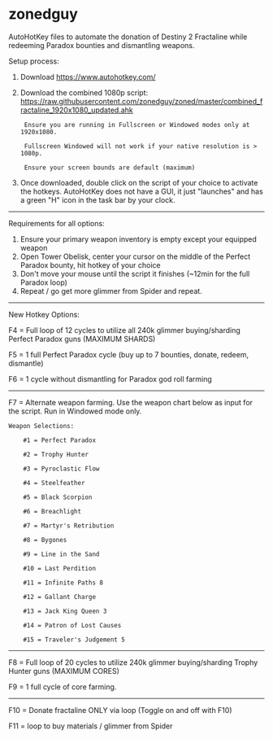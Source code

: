 # zonedguy

AutoHotKey files to automate the donation of Destiny 2 Fractaline while redeeming Paradox bounties and dismantling weapons.

Setup process:
1) Download https://www.autohotkey.com/
2) Download the combined 1080p script: https://raw.githubusercontent.com/zonedguy/zoned/master/combined_fractaline_1920x1080_updated.ahk

		Ensure you are running in Fullscreen or Windowed modes only at 1920x1080.

		Fullscreen Windowed will not work if your native resolution is > 1080p.

		Ensure your screen bounds are default (maximum)

3) Once downloaded, double click on the script of your choice to activate the hotkeys. AutoHotKey does not have a GUI, it just "launches" and has a green "H" icon in the task bar by your clock.

-----------------

Requirements for all options:
1) Ensure your primary weapon inventory is empty except your equipped weapon 
2) Open Tower Obelisk, center your cursor on the middle of the Perfect Paradox bounty, hit hotkey of your choice
3) Don't move your mouse until the script it finishes (~12min for the full Paradox loop)
4) Repeat / go get more glimmer from Spider and repeat.

-----------------

New Hotkey Options:

F4 = Full loop of 12 cycles to utilize all 240k glimmer buying/sharding Perfect Paradox guns (MAXIMUM SHARDS)

F5 = 1 full Perfect Paradox cycle (buy up to 7 bounties, donate, redeem, dismantle)

F6 = 1 cycle without dismantling for Paradox god roll farming

-----------------

F7 = Alternate weapon farming. Use the weapon chart below as input for the script. Run in Windowed mode only.

	Weapon Selections:

		#1 = Perfect Paradox

		#2 = Trophy Hunter

		#3 = Pyroclastic Flow

		#4 = Steelfeather

		#5 = Black Scorpion

		#6 = Breachlight

		#7 = Martyr's Retribution

		#8 = Bygones

		#9 = Line in the Sand

		#10 = Last Perdition

		#11 = Infinite Paths 8

		#12 = Gallant Charge

		#13 = Jack King Queen 3

		#14 = Patron of Lost Causes

		#15 = Traveler's Judgement 5

-----------------

F8 = Full loop of 20 cycles to utilize 240k glimmer buying/sharding Trophy Hunter guns (MAXIMUM CORES)

F9 = 1 full cycle of core farming.

-----------------

F10 = Donate fractaline ONLY via loop (Toggle on and off with F10)

F11 = loop to buy materials / glimmer from Spider
